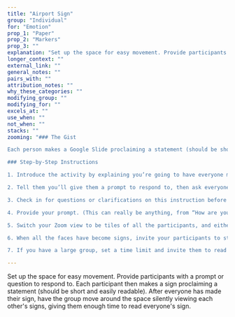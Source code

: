 ```yaml
---
title: "Airport Sign"
group: "Individual"
for: "Emotion"
prop_1: "Paper"
prop_2: "Markers"
prop_3: ""
explanation: "Set up the space for easy movement. Provide participants with a prompt or question to respond to. Each participant then makes a sign proclaiming a statement (should be short and easily readable). After everyone has made their sign, have the group move around the space silently viewing each other\'s signs, giving them enough time to read everyone\'s sign."
longer_context: ""
external_link: ""
general_notes: ""
pairs_with: ""
attribution_notes: ""
why_these_categories: ""
modifying_group: ""
modifying_for: ""
excels_at: ""
use_when: ""
not_when: ""
stacks: ""
zooming: "### The Gist

Each person makes a Google Slide proclaiming a statement (should be short, with a large font, and easily readable). After everyone has made their sign, have them turn on screen sharing and display it, then ask the group to quietly click through everyone’s views, giving them enough time to read one another’s signs.

### Step-by-Step Instructions

1. Introduce the activity by explaining you’re going to have everyone make an airport sign (i.e., a sign a driver holds to find their passenger disembarking an airplane, from back before ridesharing)

2. Tell them you’ll give them a prompt to respond to, then ask everyone to open up Google Slides and create a sign with a short message, in a large, easy-to-read font. And that once they’re done writing, they should switch from camera to screen share.

3. Check in for questions or clarifications on this instruction before giving the prompt (also giving the participants who weren’t logged into Google Slides a little panic time to get that ready)

4. Provide your prompt. (This can really be anything, from “How are you feeling?” to “What message do you need to hear right now?”) Mute all participants.

5. Switch your Zoom view to be tiles of all the participants, and either give people time updates (i.e., “You have 1 more minute”) or just watch for screens to transition from faces to slides.

6. When all the faces have become signs, invite your participants to start clicking through them, silently reflecting on what they’re reading.

7. If you have a large group, set a time limit and invite them to read however many they can. For smaller groups, ask them to read everyone’s sign (you can have them signal to you by “raising their hand” on Zoom when they’re done)."

---
```


Set up the space for easy movement. Provide participants with a prompt or question to respond to. Each participant then makes a sign proclaiming a statement (should be short and easily readable). After everyone has made their sign, have the group move around the space silently viewing each other's signs, giving them enough time to read everyone's sign.
